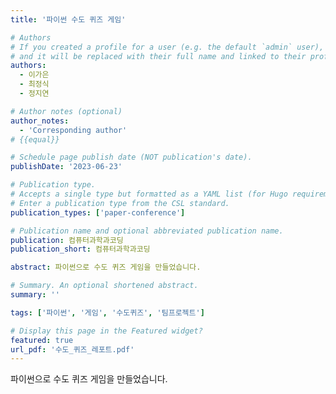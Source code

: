 ```yaml
---
title: '파이썬 수도 퀴즈 게임'

# Authors
# If you created a profile for a user (e.g. the default `admin` user), write the username (folder name) here
# and it will be replaced with their full name and linked to their profile.
authors:
  - 이가은
  - 최정식
  - 정지연

# Author notes (optional)
author_notes:
  - 'Corresponding author'
# {{equal}}

# Schedule page publish date (NOT publication's date).
publishDate: '2023-06-23'

# Publication type.
# Accepts a single type but formatted as a YAML list (for Hugo requirements).
# Enter a publication type from the CSL standard.
publication_types: ['paper-conference']

# Publication name and optional abbreviated publication name.
publication: 컴퓨터과학과코딩
publication_short: 컴퓨터과학과코딩

abstract: 파이썬으로 수도 퀴즈 게임을 만들었습니다.

# Summary. An optional shortened abstract.
summary: ''

tags: ['파이썬', '게임', '수도퀴즈', '팀프로젝트']

# Display this page in the Featured widget?
featured: true
url_pdf: '수도_퀴즈_레포트.pdf'
---
```


파이썬으로 수도 퀴즈 게임을 만들었습니다.

